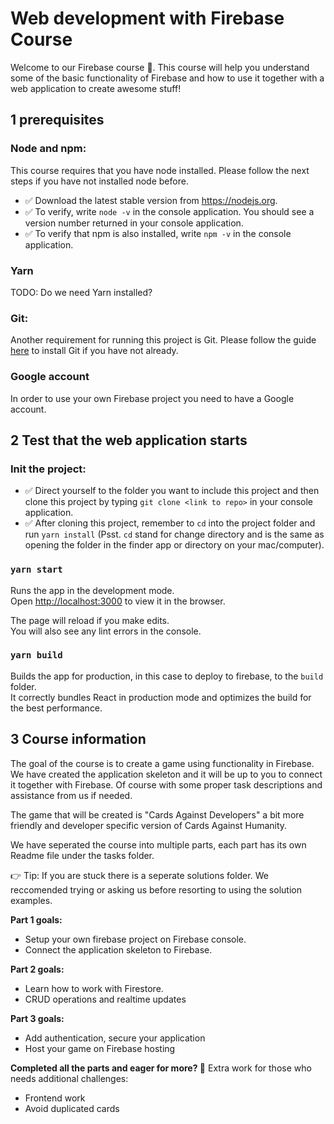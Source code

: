# Web development with Firebase Course
Welcome to our Firebase course 🙌. This course will help you understand some of the basic functionality of Firebase and how to use it together with a web application to create awesome stuff!

## 1 prerequisites

### Node and npm:
This course requires that you have node installed. Please follow the next steps if you have not installed node before.
- ✅ Download the latest stable version from https://nodejs.org.
- ✅ To verify, write `node -v` in the console application. You should see a version number returned in your console application.
- ✅ To verify that npm is also installed, write `npm -v` in the console application.

### Yarn
TODO: Do we need Yarn installed?

### Git:
Another requirement for running this project is Git. Please follow the guide [here](https://git-scm.com/book/en/v2/Getting-Started-Installing-Git) to install Git if you have not already.

### Google account
In order to use your own Firebase project you need to have a Google account. 

## 2 Test that the web application starts

### Init the project:
- ✅ Direct yourself to the folder you want to include this project and then clone this project by typing `git clone <link to repo>` in your console application.
- ✅ After cloning this project, remember to `cd` into the project folder and run `yarn install` (Psst. `cd` stand for change directory and is the same as opening the folder in the finder app or directory on your mac/computer).

### `yarn start`

Runs the app in the development mode.<br />
Open [http://localhost:3000](http://localhost:3000) to view it in the browser.

The page will reload if you make edits.<br />
You will also see any lint errors in the console.

### `yarn build`

Builds the app for production, in this case to deploy to firebase, to the `build` folder.<br />
It correctly bundles React in production mode and optimizes the build for the best performance.

## 3 Course information
The goal of the course is to create a game using functionality in Firebase. We have created the application skeleton and it will be up to you to connect it together with Firebase. Of course with some proper task descriptions and assistance from us if needed. 

The game that will be created is "Cards Against Developers" a bit more friendly and developer specific version of Cards Against Humanity.

We have seperated the course into multiple parts, each part has its own Readme file under the tasks folder.

👉 Tip: If you are stuck there is a seperate solutions folder. We reccomended trying or asking us before resorting to using the solution examples. 

**Part 1 goals:**
- Setup your own firebase project on Firebase console.
- Connect the application skeleton to Firebase. 

**Part 2 goals:**
- Learn how to work with Firestore.
- CRUD operations and realtime updates

**Part 3 goals:**
- Add authentication, secure your application
- Host your game on Firebase hosting

**Completed all the parts and eager for more? 💪**
Extra work for those who needs additional challenges: 
- Frontend work
- Avoid duplicated cards